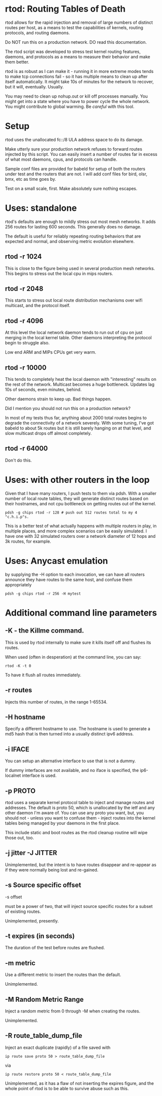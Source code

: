 # rtod: Routing Tables of Death

rtod allows for the rapid injection and removal of large numbers of
distinct routes per host, as a means to test the capabilities of
kernels, routing protocols, and routing daemons.

Do NOT run this on a production network. DO read this documentation.

The rtod script was developed to stress test kernel routing
features, daemons, and protocols as a means to measure their
behavior and make them better.

rtod is as robust as I can make it - running it in more extreme
modes tends to make tcp connections fail - so it has multiple means
to clean up after itself automatically. It might take 10s of
minutes for the network to recover, but it will, eventually. Usually.

You may need to clean up nohup.out or kill off processes manually.
You might get into a state where you have to power cycle the whole
network. You might contribute to global warming. Be *careful* with
this tool.

# Setup

rtod uses the unallocated fc::/8 ULA address space to do its damage.

Make utterly sure your production network refuses to forward routes
injected by this script. You can easily insert a number of routes
far in excess of what most daemons, cpus, and protocols can handle.

Sample conf files are provided for babeld for setup of both the
routers under test and the routers that are not. I will add conf
files for bird, olsr, bmx, etc as time goes by.

Test on a small scale, first. Make absolutely sure nothing escapes.

# Uses: standalone

rtod's defaults are enough to mildly stress out most mesh networks.
It adds 256 routes for lasting 600 seconds. This generally does
no damage.

The default is useful for reliably repeating routing behaviors
that are expected and normal, and observing metric evolution
elsewhere.

## rtod -r 1024

This is close to the figure being used in several production mesh
networks. This begins to stress out the local cpu in mips routers.

## rtod -r 2048

This starts to stress out local route distribution mechanisms
over wifi multicast, and the protocol itself.

## rtod -r 4096

At this level the local network daemon tends to run out of cpu on 
just merging in the local kernel table. Other daemons interpreting
the protocol begin to struggle also.

Low end ARM and MIPs CPUs get very warm.

## rtod -r 10000

This tends to completely heat the local daemon with "interesting"
results on the rest of the network. Multicast becomes a huge 
bottleneck. Updates lag 10s of seconds, even minutes, behind.

Other daemons strain to keep up. Bad things happen.

Did I mention you should not run this on a production network?

In most of my tests thus far, anything about 2000 total routes begins
to degrade the connectivity of a network severely. With some tuning,
I've got babeld to about 5k routes but it is still barely hanging on
at that level, and slow multicast drops off almost completely.

## rtod -r 64000

Don't do this. 

# Uses: with other routers in the loop

Given that I have many routers, I push tests to them via pdsh. With
a smaller number of local route tables, they will generate
distinct routes based on their hostnames, and not cpu bottleneck
on getting routes out of the kernel.

````
pdsh -g chips rtod -r 128 # push out 512 routes total to my 4 "c.h.i.p"s.
````

This is a better test of what actually happens with multiple routers in
play, in multiple places, and more complex scenarios can be easily
simulated. I have one with 32 simulated routers over a network diameter
of 12 hops and 3k routes, for example.

# Uses: Anycast emulation

by supplying the -H option to each invocation, we can have all routers 
announce they have routes to the same host, and confuse them appropriately

````
pdsh -g chips rtod -r 256 -H mytest
````

# Additional command line parameters

## -K - the Killme command.

This is used by rtod internally to make sure it
kills itself off and flushes its routes.

When used (often in desperation) at the command line, you can say:

````
rtod -K -t 0 
````

To have it flush all routes immediately.

## -r routes

Injects this number of routes, in the range 1-65534.

## -H hostname

Specify a different hostname to use. The hostname is used to
generate a md5 hash that is then turned into a usually distinct
ipv6 address. 

## -i IFACE

You can setup an alternative interface to use that is not a dummy.

If dummy interfaces are not available, and no iface is specified,
the ip6-localnet interface is used.

## -p PROTO

rtod uses a separate kernel protocol table to inject and manage
routes and addresses. The default is proto 50, which is unallocated
by the ietf and any other daemon I'm aware of. You can use any proto
you want, but, you should not - unless you want to confuse them -
inject routes into the kernel tables being managed by your daemons
in the first place.

This include static and boot routes as the rtod cleanup routine will wipe 
those out, too.

## -j jitter -J JITTER

Unimplemented, but the intent is to have routes disappear and re-appear
as if they were normally being lost and re-gained.

## -s Source specific offset

-s offset 

must be a power of two, that will inject source specific routes for a
subset of existing routes.

Unimplemented, presently.

## -t expires (in seconds) 

The duration of the test before routes are flushed.

## -m metric

Use a different metric to insert the routes than the default.

Unimplemented.

## -M Random Metric Range

Inject a random metric from 0 through -M when creating the
routes.

Unimplemented.

## -R route_table_dump_file

Inject an exact duplicate (rapidly) of a file saved with

````
ip route save proto 50 > route_table_dump_file
````

via

````
ip route restore proto 50 < route_table_dump_file
````

Unimplemented, as it has a flaw of not inserting the expires figure,
and the whole point of rtod is to be able to survive abuse such
as this.

